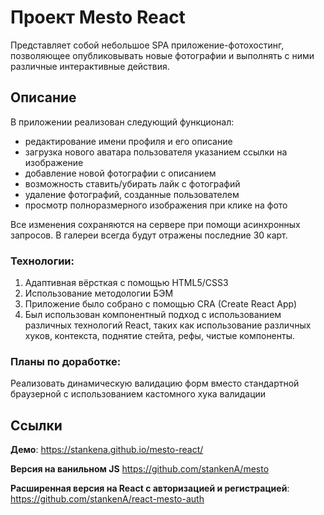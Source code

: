 # Проект Mesto React

Представляет собой небольшое SPA приложение-фотохостинг, позволяющее опубликовывать новые фотографии и выполнять с ними различные интерактивные действия.

## Описание

В приложении реализован следующий функционал: 
- редактирование имени профиля и его описание
- загрузка нового аватара пользователя указанием ссылки на изображение
- добавление новой фотографии с описанием
- возможность ставить/убирать лайк с фотографий
- удаление фотографий, созданные пользователем 
- просмотр полноразмерного изображения при клике на фото

Все изменения сохраняются на сервере при помощи асинхронных запросов.
В галереи всегда будут отражены последние 30 карт.

### Технологии: 

1. Адаптивная вёрсткая с помощью HTML5/CSS3
2. Использование методологии БЭМ
3. Приложение было собрано с помощью CRA (Create React App)
4. Был использован компонентный подход с использованием различных технологий React, таких как использование различных хуков, контекста, поднятие стейта, рефы, чистые компоненты.

### Планы по доработке: 

Реализовать динамическую валидацию форм вместо стандартной браузерной с использованием кастомного хука валидации

## Ссылки

**Демо**: https://stankena.github.io/mesto-react/

**Версия на ванильном JS** https://github.com/stankenA/mesto

**Расширенная версия на React с авторизацией и регистрацией**: https://github.com/stankenA/react-mesto-auth
